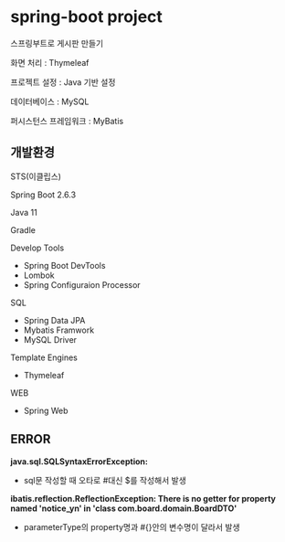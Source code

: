 # spring-boot project
스프링부트로 게시판 만들기 

화면 처리 : Thymeleaf

프로젝트 설정 : Java 기반 설정

데이터베이스 : MySQL

퍼시스턴스 프레임워크 : MyBatis


## 개발환경
STS(이클립스)

Spring Boot 2.6.3

Java 11

Gradle

Develop Tools
- Spring Boot DevTools
- Lombok
- Spring Configuraion Processor

SQL
- Spring Data JPA
- Mybatis Framwork
- MySQL Driver

Template Engines
- Thymeleaf

WEB
- Spring Web

## ERROR
**java.sql.SQLSyntaxErrorException:**
* sql문 작성할 때 오타로 #대신 $를 작성해서 발생

**ibatis.reflection.ReflectionException: There is no getter for property named 'notice_yn' in 'class com.board.domain.BoardDTO'**
* parameterType의 property명과 #{}안의 변수명이 달라서 발생

